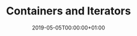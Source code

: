 ---
title: Containers and Iterators
linktitle: Containers and Iterators
type: book
date: "2019-05-05T00:00:00+01:00"
# Prev/next pager order (if `docs_section_pager` enabled in `params.toml`)
weight: 12
---